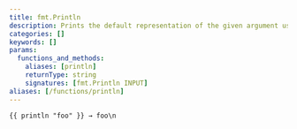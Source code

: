 ```yaml
---
title: fmt.Println
description: Prints the default representation of the given argument using the standard `fmt.Print` function and enforces a line break.
categories: []
keywords: []
params:
  functions_and_methods:
    aliases: [println]
    returnType: string
    signatures: [fmt.Println INPUT]
aliases: [/functions/println]
---
```


```go-html-template
{{ println "foo" }} → foo\n
```
